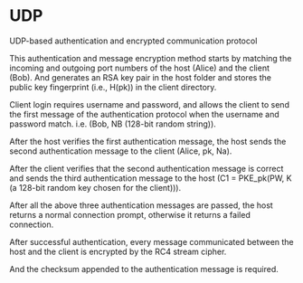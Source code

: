 # UDP
UDP-based authentication and encrypted communication protocol

This authentication and message encryption method starts by matching the incoming and outgoing port numbers of the host (Alice) and the client (Bob).
And generates an RSA key pair in the host folder and stores the public key fingerprint (i.e., H(pk)) in the client directory.

Client login requires username and password, and allows the client to send the first message of the authentication protocol when the username and password match. i.e. (Bob, NB (128-bit random string)). 

After the host verifies the first authentication message, the host sends the second authentication message to the client (Alice, pk, Na).

After the client verifies that the second authentication message is correct and sends the third authentication message to the host (C1 = PKE_pk(PW, K (a 128-bit random key chosen for the client))).

After all the above three authentication messages are passed, the host returns a normal connection prompt, otherwise it returns a failed connection.


After successful authentication, every message communicated between the host and the client is encrypted by the RC4 stream cipher. 

And the checksum appended to the authentication message is required.
